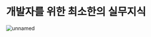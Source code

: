 # 개발자를 위한 최소한의 실무지식
![unnamed](https://github.com/ljhyo/minimal-knowledge-for-developers/assets/151526697/1fe96964-ec94-49a6-95b7-4a73e9263b8e)

